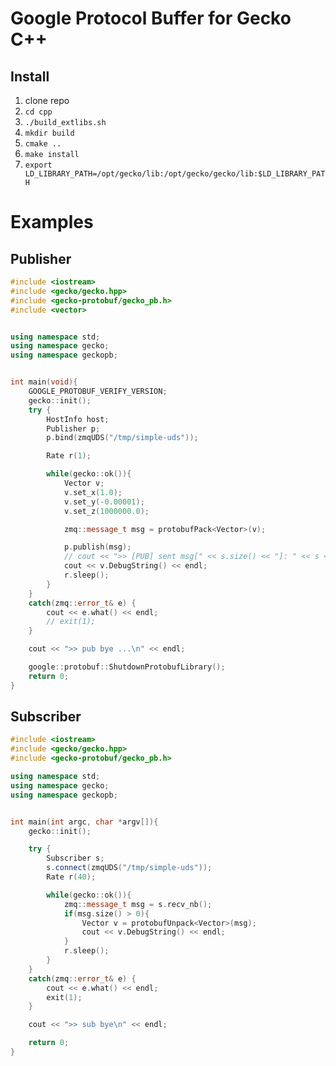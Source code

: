 # Google Protocol Buffer for Gecko C++

## Install

1. clone repo
1. `cd cpp`
1. `./build_extlibs.sh`
1. `mkdir build`
1. `cmake ..`
1. `make install`
1. `export LD_LIBRARY_PATH=/opt/gecko/lib:/opt/gecko/gecko/lib:$LD_LIBRARY_PATH`

# Examples

## Publisher

```cpp
#include <iostream>
#include <gecko/gecko.hpp>
#include <gecko-protobuf/gecko_pb.h>
#include <vector>


using namespace std;
using namespace gecko;
using namespace geckopb;


int main(void){
    GOOGLE_PROTOBUF_VERIFY_VERSION;
    gecko::init();
    try {
        HostInfo host;
        Publisher p;
        p.bind(zmqUDS("/tmp/simple-uds"));

        Rate r(1);

        while(gecko::ok()){
            Vector v;
            v.set_x(1.0);
            v.set_y(-0.00001);
            v.set_z(1000000.0);

            zmq::message_t msg = protobufPack<Vector>(v);

            p.publish(msg);
            // cout << ">> [PUB] sent msg[" << s.size() << "]: " << s << endl;
            cout << v.DebugString() << endl;
            r.sleep();
        }
    }
    catch(zmq::error_t& e) {
        cout << e.what() << endl;
        // exit(1);
    }

    cout << ">> pub bye ...\n" << endl;

    google::protobuf::ShutdownProtobufLibrary();
    return 0;
}
```

## Subscriber

```cpp
#include <iostream>
#include <gecko/gecko.hpp>
#include <gecko-protobuf/gecko_pb.h>

using namespace std;
using namespace gecko;
using namespace geckopb;


int main(int argc, char *argv[]){
    gecko::init();

    try {
        Subscriber s;
        s.connect(zmqUDS("/tmp/simple-uds"));
        Rate r(40);

        while(gecko::ok()){
            zmq::message_t msg = s.recv_nb();
            if(msg.size() > 0){
                Vector v = protobufUnpack<Vector>(msg);
                cout << v.DebugString() << endl;
            }
            r.sleep();
        }
    }
    catch(zmq::error_t& e) {
        cout << e.what() << endl;
        exit(1);
    }

    cout << ">> sub bye\n" << endl;

    return 0;
}
```

